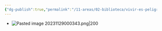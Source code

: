 ```yaml
---
{"dg-publish":true,"permalink":"/11-areas/02-biblioteca/vivir-es-peligroso/","noteIcon":""}
---
```


- ![Pasted image 20231129000343.png|200](/img/user/11%20%C3%81reas%20%E2%9A%99/02%20Biblioteca/%F0%9F%92%BE%20Adjuntos/Pasted%20image%2020231129000343.png)
